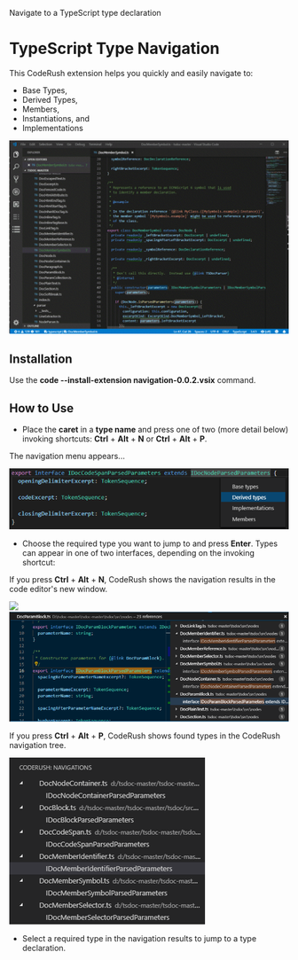 Navigate to a TypeScript type declaration

# TypeScript Type Navigation

This CodeRush extension helps you quickly and easily navigate to: 

*   Base Types,
*   Derived Types,
*   Members,
*   Instantiations, and
*   Implementations

![Screenshot](media/screen1.gif "Navigation")


## Installation

Use the **code --install-extension navigation-0.0.2.vsix** command.

## How to Use

* Place the **caret** in a **type name** and press one of two (more detail below) invoking shortcuts: **Ctrl** + **Alt** + **N** or **Ctrl** + **Alt** + **P**.

The navigation menu appears...

![Derived Types](media/derived_types_nav.png "Derived Types")

* Choose the required type you want to jump to and press **Enter**. Types can appear in one of two interfaces, depending on the invoking shortcut:

If you press **Ctrl** + **Alt** + **N**, CodeRush shows the navigation results in the code editor's new window.

![](/uploads/upload_ea36e519e06569b0f61b8f03d3832d83.png)
![Peek View](media/peek_nav.png "Peek View")


If you press **Ctrl** + **Alt** + **P**, CodeRush shows found types in the CodeRush navigation tree.

![Tree View](media/tree_nav.png "Tree View")

* Select a required type in the navigation results to jump to a type declaration.